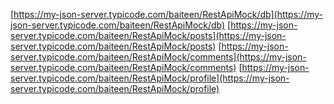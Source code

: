 [https://my-json-server.typicode.com/baiteen/RestApiMock/db](https://my-json-server.typicode.com/baiteen/RestApiMock/db)
[https://my-json-server.typicode.com/baiteen/RestApiMock/posts](https://my-json-server.typicode.com/baiteen/RestApiMock/posts)
[https://my-json-server.typicode.com/baiteen/RestApiMock/comments](https://my-json-server.typicode.com/baiteen/RestApiMock/comments)
[https://my-json-server.typicode.com/baiteen/RestApiMock/profile](https://my-json-server.typicode.com/baiteen/RestApiMock/profile)
